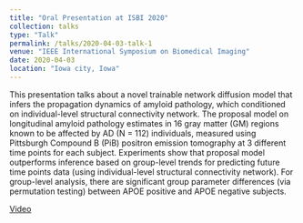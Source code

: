 ```yaml
---
title: "Oral Presentation at ISBI 2020"
collection: talks
type: "Talk"
permalink: /talks/2020-04-03-talk-1
venue: "IEEE International Symposium on Biomedical Imaging"
date: 2020-04-03
location: "Iowa city, Iowa"
---
```


This presentation talks about a novel trainable network diffusion model that infers the propagation dynamics of amyloid pathology, which conditioned on individual-level structural connectivity network. The proposal model on longitudinal amyloid pathology estimates in 16 gray matter (GM) regions known to be affected by AD (N = 112) individuals, measured using Pittsburgh Compound B (PiB) positron emission tomography at 3 different time points for each subject. Experiments show that proposal model outperforms inference based on group-level trends for predicting future time points data (using individual-level structural connectivity network). For group-level analysis, there are significant group parameter differences (via permutation testing) between APOE positive and APOE negative subjects.

[Video](http://)
